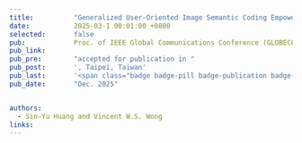 ```yaml
---
title:          "Generalized User-Oriented Image Semantic Coding Empowered by Large Vision-Language Model"
date:           2025-03-1 00:01:00 +0800
selected:       false
pub:            Proc. of IEEE Global Communications Conference (GLOBECOM)
pub_link:       
pub_pre:        "accepted for publication in "
pub_post:       ', Taipei, Taiwan'
pub_last:       '<span class="badge badge-pill badge-publication badge-success">#LLM</span>, <span class="badge badge-pill badge-publication badge-warning">#Semantic</span>'
pub_date:       "Dec. 2025"


authors:
  - Sin-Yu Huang and Vincent W.S. Wong
links:
---
```

